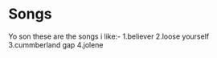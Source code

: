 # Songs
Yo son
these are the songs i like:-
1.believer 
2.loose yourself
3.cummberland gap
4.jolene
